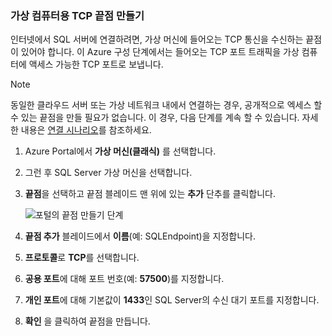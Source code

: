 ### <a name="create-a-tcp-endpoint-for-the-virtual-machine"></a>가상 컴퓨터용 TCP 끝점 만들기
인터넷에서 SQL 서버에 연결하려면, 가상 머신에 들어오는 TCP 통신을 수신하는 끝점이 있어야 합니다. 이 Azure 구성 단계에서는 들어오는 TCP 포트 트래픽을 가상 컴퓨터에 액세스 가능한 TCP 포트로 보냅니다.

> [!NOTE]
> 동일한 클라우드 서버 또는 가상 네트워크 내에서 연결하는 경우, 공개적으로 엑세스 할 수 있는 끝점을 만들 필요가 없습니다. 이 경우, 다음 단계를 계속 할 수 있습니다. 자세한 내용은 [연결 시나리오](../articles/virtual-machines/windows/sqlclassic/virtual-machines-windows-classic-sql-connect.md#connection-scenarios)를 참조하세요.
> 
> 

1. Azure Portal에서 **가상 머신(클래식)** 를 선택합니다.
2. 그런 후 SQL Server 가상 머신을 선택합니다.
3. **끝점**을 선택하고 끝점 블레이드 맨 위에 있는 **추가** 단추를 클릭합니다.
   
    ![포털의 끝점 만들기 단계](./media/virtual-machines-sql-server-connection-steps/portal-endpoint-creation.png)
4. **끝점 추가** 블레이드에서 **이름**(예: SQLEndpoint)을 지정합니다.
5. **프로토콜**로 **TCP**를 선택합니다.
6. **공용 포트**에 대해 포트 번호(예: **57500**)를 지정합니다.
7. **개인 포트**에 대해 기본값이 **1433**인 SQL Server의 수신 대기 포트를 지정합니다.
8. **확인** 을 클릭하여 끝점을 만듭니다.

